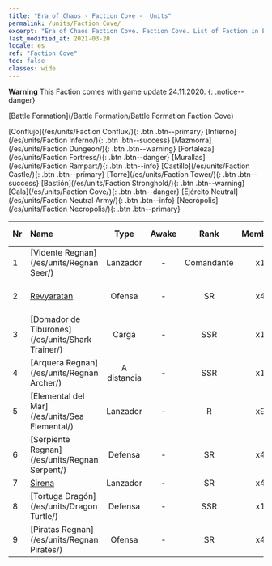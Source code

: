 ```yaml
---
title: "Era of Chaos - Faction Cove -  Units"
permalink: /units/Faction Cove/
excerpt: "Era of Chaos Faction Cove. Faction Cove. List of Faction in Era of Chaos"
last_modified_at: 2021-03-20
locale: es
ref: "Faction Cove"
toc: false
classes: wide
---
```

**Warning** This Faction comes with game update 24.11.2020.
{: .notice--danger}

  [Battle Formation](/Battle Formation/Battle Formation Faction Cove)

 [Conflujo](/es/units/Faction Conflux/){: .btn .btn--primary} [Infierno](/es/units/Faction Inferno/){: .btn .btn--success} [Mazmorra](/es/units/Faction Dungeon/){: .btn .btn--warning} [Fortaleza](/es/units/Faction Fortress/){: .btn .btn--danger} [Murallas](/es/units/Faction Rampart/){: .btn .btn--info} [Castillo](/es/units/Faction Castle/){: .btn .btn--primary} [Torre](/es/units/Faction Tower/){: .btn .btn--success} [Bastión](/es/units/Faction Stronghold/){: .btn .btn--warning} [Cala](/es/units/Faction Cove/){: .btn .btn--danger} [Ejército Neutral](/es/units/Faction Neutral Army/){: .btn .btn--info} [Necrópolis](/es/units/Faction Necropolis/){: .btn .btn--primary} 

  | Nr |         Name        |   Type   | Awake |    Rank   |   Members     |  Stars  | Exclusive | Attack  |     HP    |  Awaken Name  |
  |:---|:--------------------|:--------:|:-----:|:---------:|:-------------:|:-------:|:---------:|:-------:|:---------:|:--------------|
  | 1 | [Vidente Regnan](/es/units/Regnan Seer/) | Lanzador | - | Comandante | x1 | <i class="fas fa-star"/><i class="fas fa-star"/><i class="fas fa-star"/> | - | 1006.9 | 5091 |  Elemental de la Marea  |
  | 2 | [Revyaratan](/es/units/Revyaratan/) | Ofensa | - | SR | x4 | <i class="fas fa-star"/><i class="fas fa-star"/><i class="fas fa-star"/> | - | 1267.1 | 7128 |  Monstruo Marino Ancestral  |
  | 3 | [Domador de Tiburones](/es/units/Shark Trainer/) | Carga | - | SSR | x1 | <i class="fas fa-star"/><i class="fas fa-star"/><i class="fas fa-star"/> | - | 792.0 | 5430 |  Jinete de tiburones  |
  | 4 | [Arquera Regnan](/es/units/Regnan Archer/) | A distancia | - | SSR | x1 | <i class="fas fa-star"/><i class="fas fa-star"/><i class="fas fa-star"/> | - | 235.5 | 1245 |   -   |
  | 5 | [Elemental del Mar](/es/units/Sea Elemental/) | Lanzador | - | R | x9 | <i class="fas fa-star"/> | - | 201.8 | 1446 |  Elemental de la Marea  |
  | 6 | [Serpiente Regnan](/es/units/Regnan Serpent/) | Defensa | - | SR | x4 | <i class="fas fa-star"/><i class="fas fa-star"/><i class="fas fa-star"/> | - | 100.9 | 3027 |    |
  | 7 | [Sirena](/es/units/Mermaid/) | Lanzador | - | SR | x4 | <i class="fas fa-star"/><i class="fas fa-star"/><i class="fas fa-star"/> | - | 185.0 | 1648 |   -   |
  | 8 | [Tortuga Dragón](/es/units/Dragon Turtle/) | Defensa | - | SSR | x1 | <i class="fas fa-star"/><i class="fas fa-star"/><i class="fas fa-star"/> | - | 362.0 | 12000 |  Tortuga Dragón Primigenia  |
  | 9 | [Piratas Regnan](/es/units/Regnan Pirates/) | Ofensa | - | SR | x4 | <i class="fas fa-star"/><i class="fas fa-star"/> | + | 99.3 | 695 |  Rey de los Piratas  |
